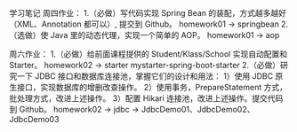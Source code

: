 学习笔记
周四作业：
1.（必做）写代码实现 Spring Bean 的装配，方式越多越好（XML、Annotation 都可以）, 提交到 Github。
homework01 -> springbean
2.（选做）使 Java 里的动态代理，实现一个简单的 AOP。
homework01 -> aop

周六作业：
1.（必做）给前面课程提供的 Student/Klass/School 实现自动配置和 Starter。
homework02 -> starter
mystarter-spring-boot-starter
2.（必做）研究一下 JDBC 接口和数据库连接池，掌握它们的设计和用法：
1）使用 JDBC 原生接口，实现数据库的增删改查操作。
2）使用事务，PrepareStatement 方式，批处理方式，改进上述操作。
3）配置 Hikari 连接池，改进上述操作。提交代码到 Github。
homework02 -> jdbc -> JdbcDemo01、JdbcDemo02、JdbcDemo03
